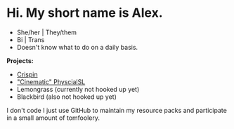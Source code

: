 # Hi. My short name is Alex. 

- She/her | They/them
- Bi | Trans
- Doesn't know what to do on a daily basis.

**Projects:**

- [Crispin](https://github.com/shortnamesalex/Crispin)
- ["Cinematic" PhyscialSL](https://github.com/shortnamesalex/Alexs-PhysicalSL)
- Lemongrass (currently not hooked up yet)
- Blackbird (also not hooked up yet)

I don't code I just use GitHub to maintain my resource packs and participate in a small amount of tomfoolery.
